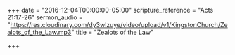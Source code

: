 +++
date = "2016-12-04T00:00:00-05:00"
scripture_reference = "Acts 21:17-26"
sermon_audio = "https://res.cloudinary.com/dy3wlzuye/video/upload/v1/KingstonChurch/Zealots_of_the_Law.mp3"
title = "Zealots of the Law"

+++
